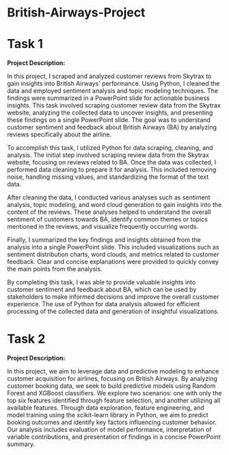 # British-Airways-Project
# Task 1
**Project Description:**

In this project, I scraped and analyzed customer reviews from Skytrax to gain insights into British Airways' performance. Using Python, I cleaned the data and employed sentiment analysis and topic modeling techniques. The findings were summarized in a PowerPoint slide for actionable business insights.
This task involved scraping customer review data from the Skytrax website, analyzing the collected data to uncover insights, and presenting these findings on a single PowerPoint slide. The goal was to understand customer sentiment and feedback about British Airways (BA) by analyzing reviews specifically about the airline.

To accomplish this task, I utilized Python for data scraping, cleaning, and analysis. The initial step involved scraping review data from the Skytrax website, focusing on reviews related to BA. Once the data was collected, I performed data cleaning to prepare it for analysis. This included removing noise, handling missing values, and standardizing the format of the text data.

After cleaning the data, I conducted various analyses such as sentiment analysis, topic modeling, and word cloud generation to gain insights into the content of the reviews. These analyses helped to understand the overall sentiment of customers towards BA, identify common themes or topics mentioned in the reviews, and visualize frequently occurring words.

Finally, I summarized the key findings and insights obtained from the analysis into a single PowerPoint slide. This included visualizations such as sentiment distribution charts, word clouds, and metrics related to customer feedback. Clear and concise explanations were provided to quickly convey the main points from the analysis.

By completing this task, I was able to provide valuable insights into customer sentiment and feedback about BA, which can be used by stakeholders to make informed decisions and improve the overall customer experience. The use of Python for data analysis allowed for efficient processing of the collected data and generation of insightful visualizations.

# Task 2
**Project Description:**

In this project, we aim to leverage data and predictive modeling to enhance customer acquisition for airlines, focusing on British Airways. By analyzing customer booking data, we seek to build predictive models using Random Forest and XGBoost classifiers. We explore two scenarios: one with only the top six features identified through feature selection, and another utilizing all available features. Through data exploration, feature engineering, and model training using the scikit-learn library in Python, we aim to predict booking outcomes and identify key factors influencing customer behavior. Our analysis includes evaluation of model performance, interpretation of variable contributions, and presentation of findings in a concise PowerPoint summary.
